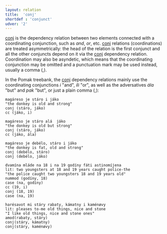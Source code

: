 ```yaml
---
layout: relation
title:  'conj'
shortdef : 'conjunct'
udver: '2'
---
```


[conj]() is the dependency relation between two elements connected with a coordinating conjunction, such as *and*, *or*, etc.
[conj]() relations (coordinations) are treated asymmetrically: the head of the relation is the first conjunct and all the other conjuncts depend on it via the [conj]() dependency relation. Coordination may also be asyndetic, which means that the coordinating conjunction may be omitted and a punctuation mark may be used instead, usually a comma (,). 

In the Pomak treebank, the [conj]() dependency relations mainly use the coordinating conjunctions *i* "and", *íli* "or",  as well as the adversatives *ála* "but" and *pak* "but", or just a plain comma (,): 

~~~ sdparse
magáreso je stáro i jáko 
"the donkey is old and strong"                
conj (stáro, jáko) 
cc (jáko, i)
~~~ 

~~~ sdparse
magáreso je stáro alá  jáko 
"the donkey is old but strong"
conj (stáro, jáko)  
cc (jáko, ála)
~~~ 

~~~ sdparse
magáreso je debélo, stáro i jáko
"the donkey is fat, old and strong"
conj (debélo, stáro)
conj (debélo, jáko)
~~~ 

~~~ sdparse
dvamína mláde na 18 i na 19 godíny fáti astinomíjena 
lit: two youngsters at 18 and 19 years caught police-the
"the police caught two youngsters 18 and 19 years old"
nummod (godíny, 18)
case (na, godíny)
cc (19, i)
conj (18, 19)
case (na, 19)
~~~ 

~~~ sdparse
harésavot mi stáry rabaty, kámatny i kaménøvy 
lit: pleases to-me old things, nice and stone  
"I like old things, nice and stone ones"  
amod(rabaty, stáry)
conj(stáry, kámatny)
conj(stáry, kaménøvy)
~~~    
<!-- Interlanguage links updated Po 6. listopadu 2023, 21:42:40 CET -->
